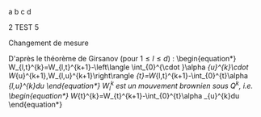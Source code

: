 ﻿a b c d

2 TEST
5

Changement de mesure

D'après le théorème de Girsanov (pour $1\leq l\leq d$) :
\begin{equation*}
W_{l,t}^{k}=W_{l,t}^{k+1}-\left\langle \int_{0}^{\cdot }\alpha _{u}^{k}\cdot
W_{u}^{k+1},W_{l,u}^{k+1}\right\rangle _{t}=W_{l,t}^{k+1}-\int_{0}^{t}\alpha
_{l,u}^{k}du
\end{equation*}
$W_{l}^{k}$ est un mouvement brownien sous $Q^{k}$, i.e.
\begin{equation*}
W_{t}^{k}=W_{t}^{k+1}-\int_{0}^{t}\alpha _{u}^{k}du
\end{equation*}
